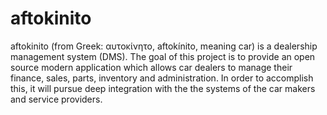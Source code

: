 # aftokinito
aftokinito (from Greek: αυτοκίνητο, aftokínito, meaning car) is a dealership management system (DMS).  The goal of this project is to provide an open source modern application which allows car dealers to manage their finance, sales, parts, inventory and administration. In order to accomplish this, it will pursue deep integration with the the systems of the car makers and service providers.
